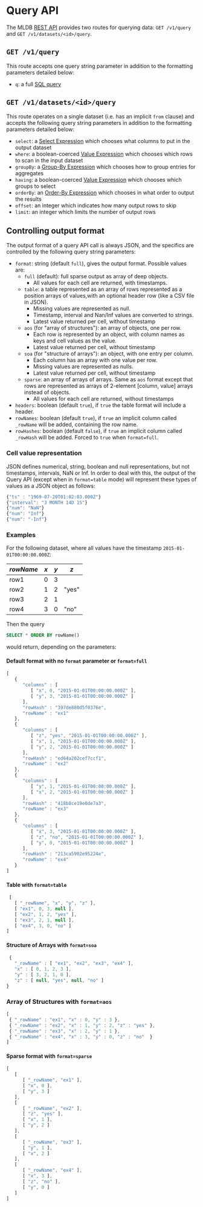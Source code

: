 
# Query API

The MLDB [REST API](../WorkingWithRest.md) provides two routes for querying data: `GET /v1/query` and `GET /v1/datasets/<id>/query`. 

## `GET /v1/query`

This route accepts one query string parameter in addition to the formatting parameters detailed below:

* `q`: a full [SQL query](Sql.md)

## `GET /v1/datasets/<id>/query`

This route operates on a single dataset (i.e. has an implicit `from` clause) and accepts the following query string parameters in addition to the formatting parameters detailed below:

- `select`: a [Select Expression](SelectExpression.md) which chooses what columns to put in the output dataset
- `where`: a boolean-coerced [Value Expression](ValueExpression.md) which chooses which rows to scan in the input dataset
- `groupBy`: a [Group-By Expression](GroupByExpression.md) which chooses how to group entries for aggregates
- `having`: a boolean-coerced [Value Expression](ValueExpression.md) which chooses which groups to select
- `orderBy`: an [Order-By Expression](OrderByExpression.md) which chooses in what order to output the results
- `offset`: an integer which indicates how many output rows to skip
- `limit`: an integer which limits the number of output rows

## Controlling output format

The output format of a query API call is always JSON, and the specifics are controlled by
the following query string parameters:

- `format`: string (default `full`), gives the output format.  Possible values are:
  - `full` (default): full sparse output as array of deep objects. 
    - All values for each cell are returned, with timestamps.
  - `table`: a table represented as an array of rows represented as
    a position arrays of values,with an optional header row (like a CSV file in JSON).   
    - Missing values are represented as null. 
    - Timestamp, interval and Nan/Inf values are converted to strings.
    - Latest value returned per cell, without timestamp
  - `aos` (for "array of structures"): an array of objects, one per row.
    - Each row is represented by an object, with column names as keys and
 cell values as the value.
    - Latest value returned per cell, without timestamp
  - `soa` (for "structure of arrays"): an object, with one entry per column.
    - Each column has an array with one value per row.
    - Missing values are represented as nulls.
    - Latest value returned per cell, without timestamp
  - `sparse`: an array of arrays of arrays. Same as `aos` format except that
    rows are represented as arrays of 2-element [column, value] arrays instead
    of objects. 
    - All values for each cell are returned, without timestamps
- `headers`: boolean (default `true`), if `true` the table format will include a header.
- `rowNames`: boolean (default `true`), if `true` an implicit column called `_rowName` will
   be added, containing the row name.
- `rowHashes`: boolean (default `false`), if `true` an implicit column called
  `_rowHash` will be added. Forced to `true` when `format=full`.

### Cell value representation

JSON defines numerical, string, boolean and null representations, but not timestamps, intervals, NaN or Inf.
In order to deal with this, the output of the Query API (except when in `format=table` mode) will represent
these types of values as a JSON object as follows:

```javascript
{"ts" : "1969-07-20T01:02:03.000Z"}
{"interval": "3 MONTH 14D 1S"}
{"num": "NaN"}
{"num": "Inf"}
{"num": "-Inf"}
```

### Examples

For the following dataset, where all values have the timestamp `2015-01-01T00:00:00.000Z`:

| *rowName* | *x* | *y* | *z* |
|-----------|-----|-----|-----|
| row1      | 0   |   3 |
| row2      | 1   |   2 |"yes"|
| row3      | 2   |   1 |
| row4      | 3   |   0 | "no"|

Then the query

```sql
SELECT * ORDER BY rowName()
```
would return, depending on the parameters:


#### Default format with no `format` parameter or `format=full`

```javascript
[
   {
      "columns" : [
         [ "x", 0, "2015-01-01T00:00:00.000Z" ],
         [ "y", 3, "2015-01-01T00:00:00.000Z" ]
      ],
      "rowHash" : "397de880d5f0376e",
      "rowName" : "ex1"
   },
   {
      "columns" : [
         [ "z", "yes", "2015-01-01T00:00:00.000Z" ],
         [ "x", 1, "2015-01-01T00:00:00.000Z" ],
         [ "y", 2, "2015-01-01T00:00:00.000Z" ]
      ],
      "rowHash" : "ed64a202cef7ccf1",
      "rowName" : "ex2"
   },
   {
      "columns" : [
         [ "y", 1, "2015-01-01T00:00:00.000Z" ],
         [ "x", 2, "2015-01-01T00:00:00.000Z" ]
      ],
      "rowHash" : "418b8ce19e0de7a3",
      "rowName" : "ex3"
   },
   {
      "columns" : [
         [ "x", 3, "2015-01-01T00:00:00.000Z" ],
         [ "z", "no", "2015-01-01T00:00:00.000Z" ],
         [ "y", 0, "2015-01-01T00:00:00.000Z" ]
      ],
      "rowHash" : "213ca5902e95224e",
      "rowName" : "ex4"
   }
]
```

#### Table with `format=table`

```javascript
 [
   [ "_rowName", "x", "y", "z" ],
   [ "ex1", 0, 3, null ],
   [ "ex2", 1, 2, "yes" ],
   [ "ex3", 2, 1, null ],
   [ "ex4", 3, 0, "no" ]
]
```

#### Structure of Arrays with `format=soa`

```javascript
 {
   "_rowName" : [ "ex1", "ex2", "ex3", "ex4" ],
   "x" : [ 0, 1, 2, 3 ],
   "y" : [ 3, 2, 1, 0 ],
   "z" : [ null, "yes", null, "no" ]
}
```

### Array of Structures with `format=aos`

```javascript
[
 { "_rowName" : "ex1", "x" : 0, "y" : 3 },
 { "_rowName" : "ex2", "x" : 1, "y" : 2, "z" : "yes" },
 { "_rowName" : "ex3", "x" : 2, "y" : 1 },
 { "_rowName" : "ex4", "x" : 3, "y" : 0, "z" : "no"  }
]
```

#### Sparse format with `format=sparse`

```javascript
[
   [
      [ "_rowName", "ex1" ],
      [ "x", 0 ],
      [ "y", 3 ]
   ],
   [
      [ "_rowName", "ex2" ],
      [ "z", "yes" ],
      [ "x", 1 ],
      [ "y", 2 ]
   ],
   [
      [ "_rowName", "ex3" ],
      [ "y", 1 ],
      [ "x", 2 ]
   ],
   [
      [ "_rowName", "ex4" ],
      [ "x", 3 ],
      [ "z", "no" ],
      [ "y", 0 ]
   ]
]
```
